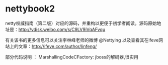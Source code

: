 # nettybook2

netty权威指南（第二版）对应的源码，并重构以更便于初学者阅读。源码原始地址是：http://vdisk.weibo.com/s/C9LV9iVqAFvqu

有关该书的更多信息可以关注李林峰老师的微博 @Nettying 以及查看其在ifeve网站上的文章：http://ifeve.com/author/linfeng/

部分代码说明 ：
MarshallingCodeCFactory: jboss的解码器,很实用

